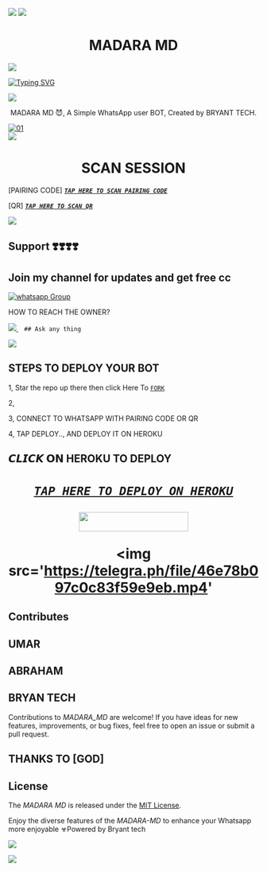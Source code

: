 <a><img src='https://telegra.ph/file/8c24d36ce0e98e0763b12.jpg'/></a>
<a><img src='https://telegra.ph/file/4efce2555fe08f28627d4.jpg'/></a>
 <h1 align="center"> MADARA MD </h1>


<a><img src='https://telegra.ph/file/05bde909a6d700b4b8bdd.jpg'/></a>
      
[![Typing SVG](https://readme-typing-svg.herokuapp.com?font=Rockstar-ExtraBold&color=blue&lines=AM+MADARA+MD+CREATED+BY+BRYANT)](https://git.io/typing-svg)

<a><img src='https://telegra.ph/file/0b0e3b491bf74ab969223.jpg'/></a>
 
<p align="center"> MADARA MD 😈, A Simple WhatsApp user BOT, Created by BRYANT TECH.
</p>
<p align="center">


  <a href="https://ibb.co/N6NMDtn"><img src="https://telegra.ph/file/3c753002fab985c1cb1e7.jpg" alt="01" border="0" /></a>                     
<a><img src='https://i.imgur.com/LyHic3i.gif'/></a>
 <h1 align="center">  SCAN SESSION </h1>
 

[PAIRING CODE]  ***[`TAP HERE TO SCAN PAIRING CODE`](https://bmw-code-app-c1168f4953cd.herokuapp.com/pair)***


  
 [QR] ***[`TAP HERE TO SCAN QR`](https://bmw-code-app-c1168f4953cd.herokuapp.com/qr)***


<a><img src='https://i.imgur.com/LyHic3i.gif'/></a>
## Support ❣️❣️❣️❣️
## Join my channel for updates and get free cc
<a href="https://whatsapp.com/channel/0029VaZuGSxEawdxZK9CzM0Y" target="_blank">
    <img alt="whatsapp Group" src="https://chat.whatsapp.com/HsPiKU0POmU6Pbg4SLwi90.io/badge/ Whatsapp Support Channel -https://whatsapp.com/channel/0029VacpEdXIt5rqKLB9nC1L" />
  </a>
</p>


HOW TO REACH THE OWNER? 
 
   
   <a href="https://wa.me/message/+94 78 917 8807">
    <img src="https://telegra.ph/file/04da72e0bc56e64748969.jpg" />
  </a>&nbsp;&nbsp;
   <a

    ## Ask any thing
<a><img src='https://telegra.ph/file/f97fcf9569780b65c2065.png'/></a>


## STEPS TO DEPLOY YOUR BOT


1, Star the repo up there then click Here To  [`FORK`](https://github.com/King2090/King2090/fork)

2, 



3, CONNECT TO WHATSAPP WITH PAIRING CODE OR QR



4, TAP DEPLOY.., AND DEPLOY IT ON HEROKU 

## 𝘾𝙇𝙄𝘾𝙆 𝗢𝗡 HEROKU TO DEPLOY 




 <h1 align="center">

  ***[`TAP HERE TO DEPLOY ON HEROKU`](https://dashboard.heroku.com/new?template=https://github.com/King2090/MADARA-MD)***







  ***<p align="center"><a href="https://bmw-code-app-c1168f4953cd.herokuapp.com/">
 <img src="https://img.shields.io/badge/TAP%20HERE%20TO%20OPEN%20BRYANT%20TECH%20APP-Yellow?style=for-the-badge&logo=MADARA MD" width="220" height="38.45"/></a></p>***



<a><img src='https://telegra.ph/file/46e78b097c0c83f59e9eb.mp4'
   
  




## Contributes
## UMAR
## ABRAHAM 
## BRYAN TECH

Contributions to *MADARA_MD* are welcome! If you have ideas for new features, improvements, or bug fixes, feel free to open an issue or submit a pull request.
## THANKS TO [GOD]

## License

The *MADARA MD* is released under the [MIT License](https://opensource.org/licenses/MIT).

Enjoy the diverse features of the *MADARA-MD*  to enhance your Whatsapp more enjoyable
☣Powered by Bryant tech

<a><img src='.https://telegra.ph/file/c57b58a5b4b199e815586.jpg'/></a>



<a><img src='https://telegra.ph/file/069aca41bcddbd67de484.mp4'/></a>
